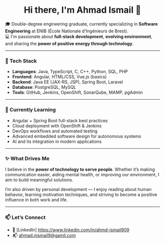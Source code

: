 <h1 align="center">Hi there, I'm Ahmad Ismail 👋</h1>

🎓 Double-degree engineering graduate, currently specializing in **Software Engineering** at ENIB (École Nationale d'Ingénieurs de Brest).  
💻 I'm passionate about **full-stack development**, **evolving environment**, and sharing the **power of positive energy through technology**.  

---

### 🔧 Tech Stack
- **Languages**: Java, TypeScript, C, C++, Python, SQL, PHP
- **Frontend**: Angular, HTML/CSS, Vue.js (basics)
- **Backend**: Java EE (JAX-RS, JSP), Spring Boot, Laravel
- **Database**: PostgreSQL, MySQL
- **Tools**: GitHub, Jenkins, OpenShift, SonarQube, MAMP, pgAdmin

---


### 🌱 Currently Learning
- Angular + Spring Boot full-stack best practices  
- Cloud deployment with OpenShift & Jenkins  
- DevOps workflows and automated testing  
- Advanced embedded software design for autonomous systems
- AI and its integration in modern applications

---

### ✨ What Drives Me
I believe in the **power of technology to serve people**. Whether it’s making communication easier, aiding mental health, or improving our environment, I aim to build meaningful solutions.

I’m also driven by personal development — I enjoy reading about human behavior, learning motivation techniques, and striving to become a positive influence in both work and life.

---

### 📫 Let’s Connect
- 🔗 [LinkedIn] https://www.linkedin.com/in/ahmd-ismail909
- 📬 ahmad.nismail9@gamil.com
